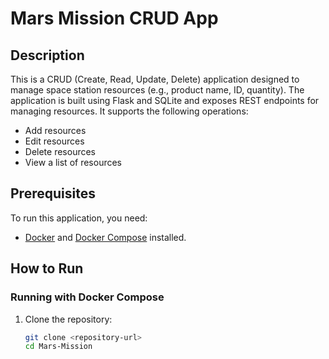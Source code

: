 # Mars Mission CRUD App

## Description
This is a CRUD (Create, Read, Update, Delete) application designed to manage space station resources (e.g., product name, ID, quantity). The application is built using Flask and SQLite and exposes REST endpoints for managing resources. It supports the following operations:
- Add resources
- Edit resources
- Delete resources
- View a list of resources

## Prerequisites
To run this application, you need:
- [Docker](https://www.docker.com/) and [Docker Compose](https://docs.docker.com/compose/) installed.

## How to Run

### Running with Docker Compose
1. Clone the repository:
   ```bash
   git clone <repository-url>
   cd Mars-Mission
